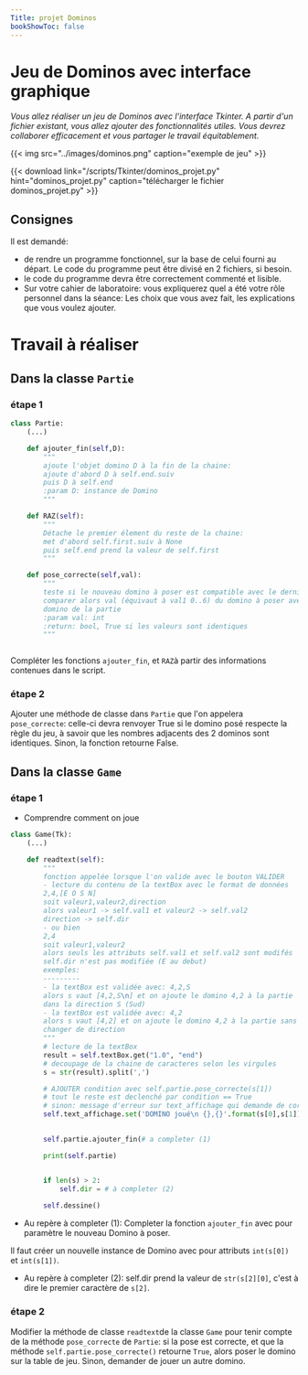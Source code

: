 ```yaml
---
Title: projet Dominos
bookShowToc: false
---
```


# Jeu de Dominos avec interface graphique
*Vous allez réaliser un jeu de Dominos avec l'interface Tkinter. A partir d'un fichier existant, vous allez ajouter des fonctionnalités utiles. Vous devrez collaborer efficacement et vous partager le travail équitablement.*

{{< img src="../images/dominos.png" caption="exemple de jeu" >}}


{{< download link="/scripts/Tkinter/dominos_projet.py" hint="dominos_projet.py" caption="télécharger le fichier dominos_projet.py" >}}

## Consignes
Il est demandé:

* de rendre un programme fonctionnel, sur la base de celui fourni au départ. Le code du programme peut être divisé en 2 fichiers, si besoin.
* le code du programme devra être correctement commenté et lisible.
* Sur votre cahier de laboratoire: vous expliquerez quel a été votre rôle personnel dans la séance: Les choix que vous avez fait, les explications que vous voulez ajouter.

# Travail à réaliser
## Dans la classe `Partie`
### étape 1
```python 
class Partie:
	(...)

    def ajouter_fin(self,D):
        """
        ajoute l'objet domino D à la fin de la chaine:
        ajoute d'abord D à self.end.suiv
        puis D à self.end
        :param D: instance de Domino
        """

    def RAZ(self):
        """
        Détache le premier élement du reste de la chaine:
        met d'abord self.first.suiv à None
        puis self.end prend la valeur de self.first
        """

    def pose_correcte(self,val):
        """
        teste si le nouveau domino à poser est compatible avec le dernier de la chaine
        comparer alors val (équivaut à val1 0..6) du domino à poser avec val2 du dernier
        domino de la partie
        :param val: int
        :return: bool, True si les valeurs sont identiques
        """
        
``` 

Compléter les fonctions `ajouter_fin`, et `RAZ`à partir des informations contenues dans le script.

### étape 2
Ajouter une méthode de classe dans `Partie` que l'on appelera `pose_correcte`: celle-ci devra renvoyer True si le domino posé respecte la règle du jeu, à savoir que les nombres adjacents des 2 dominos sont identiques. Sinon, la fonction retourne False.

## Dans la classe `Game` 
### étape 1
* Comprendre comment on joue

```python
class Game(Tk):
	(...)

    def readtext(self):
        """
        fonction appelée lorsque l'on valide avec le bouton VALIDER
        - lecture du contenu de la textBox avec le format de données
        2,4,[E O S N]
        soit valeur1,valeur2,direction
        alors valeur1 -> self.val1 et valeur2 -> self.val2
        direction -> self.dir
        - ou bien
        2,4
        soit valeur1,valeur2
        alors seuls les attributs self.val1 et self.val2 sont modifés
        self.dir n'est pas modifiée (E au debut)
        exemples:
        ---------
        - la textBox est validée avec: 4,2,S
        alors s vaut [4,2,S\n] et on ajoute le domino 4,2 à la partie 
        dans la direction S (Sud)
		- la textBox est validée avec: 4,2
		alors s vaut [4,2] et on ajoute le domino 4,2 à la partie sans
		changer de direction
        """
        # lecture de la textBox
        result = self.textBox.get("1.0", "end")
        # decoupage de la chaine de caracteres selon les virgules
        s = str(result).split(',')

        # AJOUTER condition avec self.partie.pose_correcte(s[1])
        # tout le reste est declenché par condition == True
        # sinon: message d'erreur sur text_affichage qui demande de corriger
        self.text_affichage.set('DOMINO joué\n {},{}'.format(s[0],s[1]))

        
        self.partie.ajouter_fin(# a completer (1)

        print(self.partie)


        if len(s) > 2:
            self.dir = # à completer (2)
        
        self.dessine()
```


* Au repère à completer (1):
Completer la fonction `ajouter_fin` avec pour paramètre le nouveau Domino à poser.

Il faut créer un nouvelle instance de Domino avec pour attributs `int(s[0])` et `int(s[1])`. 


* Au repère à completer (2):
self.dir prend la valeur de `str(s[2][0]`, c'est à dire le premier caractère de `s[2]`.


### étape 2
Modifier la méthode de classe `readtext`de la classe `Game` pour tenir compte de la méthode `pose_correcte` de `Partie`: si la pose est correcte, et que la méthode `self.partie.pose_correcte()` retourne `True`, alors poser le domino sur la table de jeu. Sinon, demander de jouer un autre domino.

